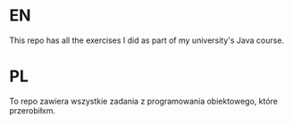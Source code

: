 # EN
This repo has all the exercises I did as part of my university's Java course.

# PL
To repo zawiera wszystkie zadania z programowania obiektowego, które przerobiłxm.

